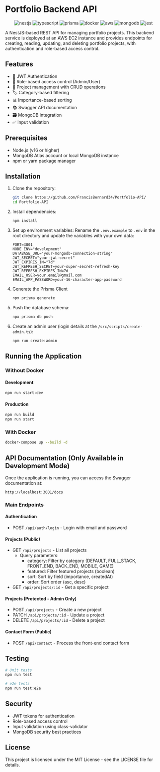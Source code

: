 # Portfolio Backend API

<div align="center">
  <img src="https://img.shields.io/badge/NestJS-E0234E?style=for-the-badge&logo=nestjs&logoColor=white" alt="nestjs">
  <img src="https://img.shields.io/badge/TypeScript-007ACC?style=for-the-badge&logo=typescript&logoColor=white" alt="typescript">
  <img src="https://img.shields.io/badge/Prisma-2D3748?style=for-the-badge&logo=prisma&logoColor=white" alt="prisma">
  <img src="https://img.shields.io/badge/Docker-blue?style=for-the-badge&logo=docker&logoColor=white" alt="docker">
  <img src="https://img.shields.io/badge/AWS EC2-232F3E?style=for-the-badge&logo=amazonwebservices&logoColor=white" alt="aws">
  <img src="https://img.shields.io/badge/-MongoDB-13aa52?style=for-the-badge&logo=mongodb&logoColor=white" alt="mongodb">
  <img src="https://img.shields.io/badge/Jest-323330?style=for-the-badge&logo=Jest&logoColor=white" alt="jest">
</div>

A NestJS-based REST API for managing portfolio projects. This backend service is deployed at an AWS EC2 instance and provides endpoints for creating, reading, updating, and deleting portfolio projects, with authentication and role-based access control.

## Features

- 🔐 JWT Authentication
- 👥 Role-based access control (Admin/User)
- 📁 Project management with CRUD operations
- 🏷️ Category-based filtering
- 📊 Importance-based sorting
- 📚 Swagger API documentation
- 🗃️ MongoDB integration
- ✅ Input validation

## Prerequisites

- Node.js (v16 or higher)
- MongoDB Atlas account or local MongoDB instance
- npm or yarn package manager

## Installation

1. Clone the repository:
   ```bash
   git clone https://github.com/FrancisBernard34/Portfolio-API/
   cd Portfolio-API
   ```

2. Install dependencies:
   ```bash
   npm install
   ```

3. Set up environment variables:
   Rename the `.env.example` to `.env` in the root directory and update the variables with your own data:
   ```env
   PORT=3001
   NODE_ENV="development"
   DATABASE_URL="your-mongodb-connection-string"
   JWT_SECRET="your-jwt-secret"
   JWT_EXPIRES_IN="7d"
   JWT_REFRESH_SECRET=your-super-secret-refresh-key
   JWT_REFRESH_EXPIRES_IN=7d
   EMAIL_USER=your.email@gmail.com
   EMAIL_APP_PASSWORD=your-16-character-app-password
   ```

4. Generate the Prisma Client
   ```bash
   npx prisma generate
   ```

4. Push the database schema:
   ```bash
   npx prisma db push
   ```

5. Create an admin user (login details at the `/src/scripts/create-admin.ts`):
   ```bash
   npm run create:admin
   ```

## Running the Application

### Without Docker

#### Development
```bash
npm run start:dev
```

#### Production
```bash
npm run build
npm run start
```

### With Docker
```bash
docker-compose up --build -d
```

## API Documentation (Only Available in Development Mode)

Once the application is running, you can access the Swagger documentation at:
```
http://localhost:3001/docs
```

### Main Endpoints

#### Authentication
- POST `/api/auth/login` - Login with email and password

#### Projects (Public)
- GET `/api/projects` - List all projects
  - Query parameters:
    - category: Filter by category (DEFAULT, FULL_STACK, FRONT_END, BACK_END, MOBILE, GAME)
    - featured: Filter featured projects (boolean)
    - sort: Sort by field (importance, createdAt)
    - order: Sort order (asc, desc)
- GET `/api/projects/:id` - Get a specific project

#### Projects (Protected - Admin Only)
- POST `/api/projects` - Create a new project
- PATCH `/api/projects/:id` - Update a project
- DELETE `/api/projects/:id` - Delete a project

#### Contact Form (Public)
- POST `/api/contact` - Process the front-end contact form


## Testing

```bash
# Unit tests
npm run test

# e2e tests
npm run test:e2e
```

## Security

- JWT tokens for authentication
- Role-based access control
- Input validation using class-validator
- MongoDB security best practices


## License

This project is licensed under the MIT License - see the LICENSE file for details.
